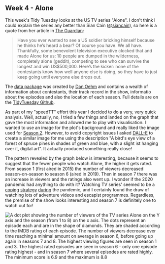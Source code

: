 ## Week 4 - Alone

This week's Tidy Tuesday looks at the US TV series "Alone". I don't think I could explain the series any better than Sian Cain ([@siancain](https://twitter.com/siancain)), so here is a quote from her article in [The Guardian](https://www.theguardian.com/tv-and-radio/2022/jan/25/alone-sounds-like-the-worst-reality-tv-but-actually-brilliant):

> Have you ever wanted to see a US soldier bricking himself because he thinks he’s heard a bear? Of course you have. We all have. Thankfully, some benevolent television executive clocked that and made Alone for us: 10 people are dumped in the wilderness, completely alone (geddit), competing to see who can survive the longest and win US$500,000. Here’s the kicker: none of the contestants know how well anyone else is doing, so they have to just keep going until everyone else drops out. 

The [data package](https://github.com/doehm/alone) was created by [Dan Oehm](https://twitter.com/danoehm) and contains a wealth of information about contestants, their track record in the show, informatio about the episodes and also the location of each season. Full details are on the [TidyTuesday Github](https://github.com/rfordatascience/tidytuesday/blob/master/data/2023/2023-01-24/readme.md).

As part of my "speedTT" effort this year I decided to do a very, very quick analysis. Well, actually, no, I tried a few things and landed on the graph that gave the most information and allowed me to play with visualisation. I wanted to use an image for the plot's background and really liked the image used for [Season 2](https://www.rottentomatoes.com/tv/alone/s02). However, to avoid copyright issues I asked [DALL-E](https://openai.com/dall-e-2/) to create a similar image for me using the description "A bird's eye view of a forest of spruce pines in shades of green and blue, with a slight ist hanging over it, digital art". It actually produced something really close! 

The pattern revealed by the graph below is interesting, because it seems to suggest that the fewer people who watch Alone, the higher it gets rated. From season 1 (first aired in 2015) the number of viewers decreased season-on-season to season 6 (aired in 2019). Then in season 7 there was an increase in viewers and the ratings also went up. I wonder if the 2020 pandemic had anything to do with it? Watching TV series' seemed to be a [coping](https://www.frontiersin.org/articles/10.3389/fpsyt.2021.599859/full) [strategy](https://www.tandfonline.com/doi/full/10.1080/15213269.2022.2142244) [during](https://www.researchgate.net/profile/Michael-Ryle-Blanco/publication/360797478_MENTAL_HEALTH_AND_ESCAPISM_THROUGH_TV_SHOW_CONSUMPTION_AMONG_FILIPINO_UNDERGRADUATE_STUDENTS_WHILE_ON_COVID-19_COMMUNITY_QUARANTINE/links/628c1e8ac962e566ee84ae85/MENTAL-HEALTH-AND-ESCAPISM-THROUGH-TV-SHOW-CONSUMPTION-AMONG-FILIPINO-UNDERGRADUATE-STUDENTS-WHILE-ON-COVID-19-COMMUNITY-QUARANTINE.pdf) the pandemic, and I certainly found the draw of watching lots of adventure videos and escapist programmes. Regardless, the premise of the show looks interesting and season 7 is definitely one to watch out for!

![A dot plot showing the number of viewers of the TV series Alone on the Y axis and the season (from 1 to 8) on the x axis. The dots represent an episode each and are in the shape of diamonds. They are shaded according to the IMDB rating of each episode. The number of viewers decrease over time reaching a minimal amount on average in season 6, before going up again in seasons 7 and 8. The highest viewing figures are seen in season 1 and 3. The highest rated episodes are seen in season 6 - only one episode rating highest - and in season 7 where several episodes are rated highly. The minimum score is 6.9 and the maximum is 8.8](https://github.com/PlantsGenesBugs/TidyTuesday/blob/main/2023/week%204%20-%20Alone/Alone.png)
